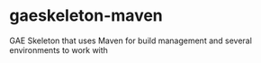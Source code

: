 gaeskeleton-maven
=================

GAE Skeleton that uses Maven for build management and several environments to work with

